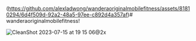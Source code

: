(https://github.com/alexladwong/wanderaoriginalmobilefitness/assets/81810294/6d4f509d-92a2-48a5-97ee-c892d4a357af)# wanderaoriginalmobilefitness!


![CleanShot 2023-07-15 at 19 15 06@2x](https://github.com/alexladwong/wanderaoriginalmobilefitness/assets/81810294/3c5e2c6f-a0bf-43fa-8466-5a3d727b0420)
